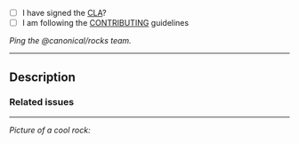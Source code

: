 - [ ] I have signed the [CLA](http://www.ubuntu.com/legal/contributors/)?
- [ ] I am following the [CONTRIBUTING](https://github.com/canonical/oci-factory/blob/main/CONTRIBUTING.md) guidelines

*Ping the @canonical/rocks team.*

---

## Description
<!--- Describe your changes in detail -->

### Related issues
<!--- If related to an issue, reference it -->
<!--- Link the issue using GitHub's keywords -->
<!--- https://docs.github.com/en/issues/tracking-your-work-with-issues/linking-a-pull-request-to-an-issue#linking-a-pull-request-to-an-issue-using-a-keyword -->

---

*Picture of a cool rock:*
